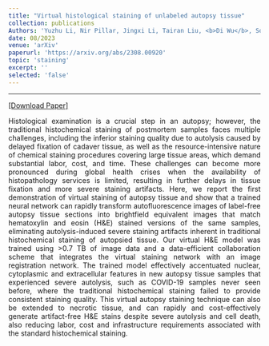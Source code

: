 ```yaml
---
title: "Virtual histological staining of unlabeled autopsy tissue"
collection: publications
Authors: 'Yuzhu Li, Nir Pillar, Jingxi Li, Tairan Liu, <b>Di Wu</b>, Songyu Sun, Guangdong Ma, Kevin de Haan, Luzhe Huang, Sepehr Hamidi, Anatoly Urisman, Tal Keidar Haran, William Dean Wallace, Jonathan E Zuckerman, and Aydogan Ozcan.'
date: 08/2023
venue: 'arXiv'
paperurl: 'https://arxiv.org/abs/2308.00920'
topic: 'staining'
excerpt: ''
selected: 'false'
---
```

---
<a href='https://arxiv.org/pdf/2308.00920.pdf' target="_blank">[Download Paper]</a>

<p align="justify">
  Histological examination is a crucial step in an autopsy; however, the traditional histochemical staining of postmortem samples faces multiple challenges, including the inferior staining quality due to autolysis caused by delayed
fixation of cadaver tissue, as well as the resource-intensive nature of chemical staining procedures covering large
tissue areas, which demand substantial labor, cost, and time. These challenges can become more pronounced during
global health crises when the availability of histopathology services is limited, resulting in further delays in tissue
fixation and more severe staining artifacts. Here, we report the first demonstration of virtual staining of autopsy tissue
and show that a trained neural network can rapidly transform autofluorescence images of label-free autopsy tissue
sections into brightfield equivalent images that match hematoxylin and eosin (H&E) stained versions of the same
samples, eliminating autolysis-induced severe staining artifacts inherent in traditional histochemical staining of
autopsied tissue. Our virtual H&E model was trained using >0.7 TB of image data and a data-efficient collaboration
scheme that integrates the virtual staining network with an image registration network. The trained model effectively
accentuated nuclear, cytoplasmic and extracellular features in new autopsy tissue samples that experienced severe 
autolysis, such as COVID-19 samples never seen before, where the traditional histochemical staining failed to provide
consistent staining quality. This virtual autopsy staining technique can also be extended to necrotic tissue, and can
rapidly and cost-effectively generate artifact-free H&E stains despite severe autolysis and cell death, also reducing
labor, cost and infrastructure requirements associated with the standard histochemical staining.
</p>

